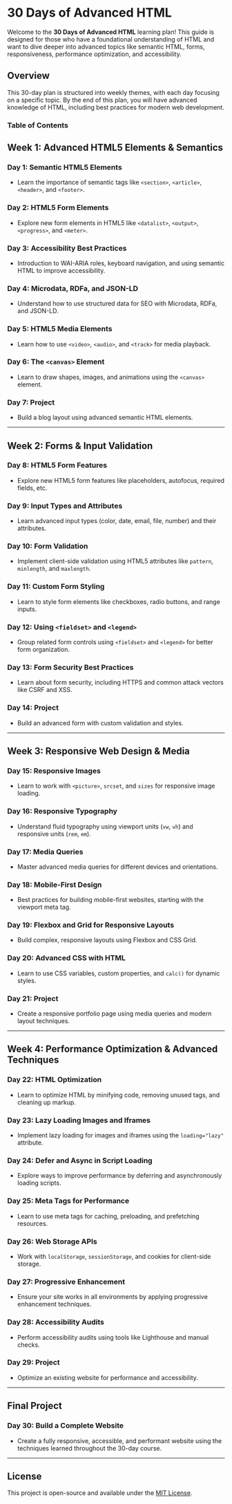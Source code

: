 # 30 Days of Advanced HTML

Welcome to the **30 Days of Advanced HTML** learning plan! This guide is designed for those who have a foundational understanding of HTML and want to dive deeper into advanced topics like semantic HTML, forms, responsiveness, performance optimization, and accessibility.

## Overview

This 30-day plan is structured into weekly themes, with each day focusing on a specific topic. By the end of this plan, you will have advanced knowledge of HTML, including best practices for modern web development.

### Table of Contents

## Week 1: Advanced HTML5 Elements & Semantics

### Day 1: Semantic HTML5 Elements

- Learn the importance of semantic tags like `<section>`, `<article>`, `<header>`, and `<footer>`.

### Day 2: HTML5 Form Elements

- Explore new form elements in HTML5 like `<datalist>`, `<output>`, `<progress>`, and `<meter>`.

### Day 3: Accessibility Best Practices

- Introduction to WAI-ARIA roles, keyboard navigation, and using semantic HTML to improve accessibility.

### Day 4: Microdata, RDFa, and JSON-LD

- Understand how to use structured data for SEO with Microdata, RDFa, and JSON-LD.

### Day 5: HTML5 Media Elements

- Learn how to use `<video>`, `<audio>`, and `<track>` for media playback.

### Day 6: The `<canvas>` Element

- Learn to draw shapes, images, and animations using the `<canvas>` element.

### Day 7: Project

- Build a blog layout using advanced semantic HTML elements.

---

## Week 2: Forms & Input Validation

### Day 8: HTML5 Form Features

- Explore new HTML5 form features like placeholders, autofocus, required fields, etc.

### Day 9: Input Types and Attributes

- Learn advanced input types (color, date, email, file, number) and their attributes.

### Day 10: Form Validation

- Implement client-side validation using HTML5 attributes like `pattern`, `minlength`, and `maxlength`.

### Day 11: Custom Form Styling

- Learn to style form elements like checkboxes, radio buttons, and range inputs.

### Day 12: Using `<fieldset>` and `<legend>`

- Group related form controls using `<fieldset>` and `<legend>` for better form organization.

### Day 13: Form Security Best Practices

- Learn about form security, including HTTPS and common attack vectors like CSRF and XSS.

### Day 14: Project

- Build an advanced form with custom validation and styles.

---

## Week 3: Responsive Web Design & Media

### Day 15: Responsive Images

- Learn to work with `<picture>`, `srcset`, and `sizes` for responsive image loading.

### Day 16: Responsive Typography

- Understand fluid typography using viewport units (`vw`, `vh`) and responsive units (`rem`, `em`).

### Day 17: Media Queries

- Master advanced media queries for different devices and orientations.

### Day 18: Mobile-First Design

- Best practices for building mobile-first websites, starting with the viewport meta tag.

### Day 19: Flexbox and Grid for Responsive Layouts

- Build complex, responsive layouts using Flexbox and CSS Grid.

### Day 20: Advanced CSS with HTML

- Learn to use CSS variables, custom properties, and `calc()` for dynamic styles.

### Day 21: Project

- Create a responsive portfolio page using media queries and modern layout techniques.

---

## Week 4: Performance Optimization & Advanced Techniques

### Day 22: HTML Optimization

- Learn to optimize HTML by minifying code, removing unused tags, and cleaning up markup.

### Day 23: Lazy Loading Images and Iframes

- Implement lazy loading for images and iframes using the `loading="lazy"` attribute.

### Day 24: Defer and Async in Script Loading

- Explore ways to improve performance by deferring and asynchronously loading scripts.

### Day 25: Meta Tags for Performance

- Learn to use meta tags for caching, preloading, and prefetching resources.

### Day 26: Web Storage APIs

- Work with `localStorage`, `sessionStorage`, and cookies for client-side storage.

### Day 27: Progressive Enhancement

- Ensure your site works in all environments by applying progressive enhancement techniques.

### Day 28: Accessibility Audits

- Perform accessibility audits using tools like Lighthouse and manual checks.

### Day 29: Project

- Optimize an existing website for performance and accessibility.

---

## Final Project

### Day 30: Build a Complete Website

- Create a fully responsive, accessible, and performant website using the techniques learned throughout the 30-day course.

---

## License

This project is open-source and available under the [MIT License](LICENSE).
